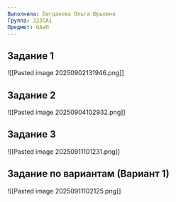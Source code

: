 ```yaml
---
Выполнила: Богданова Ольга Юрьевна
Группа: 323СА1
Предмет: ОАиП
---
```

## Задание 1

![[Pasted image 20250902131946.png]]

## Задание 2
![[Pasted image 20250904102932.png]] 

## Задание 3
![[Pasted image 20250911101231.png]]

## Задание по вариантам (Вариант 1)
![[Pasted image 20250911102125.png]]